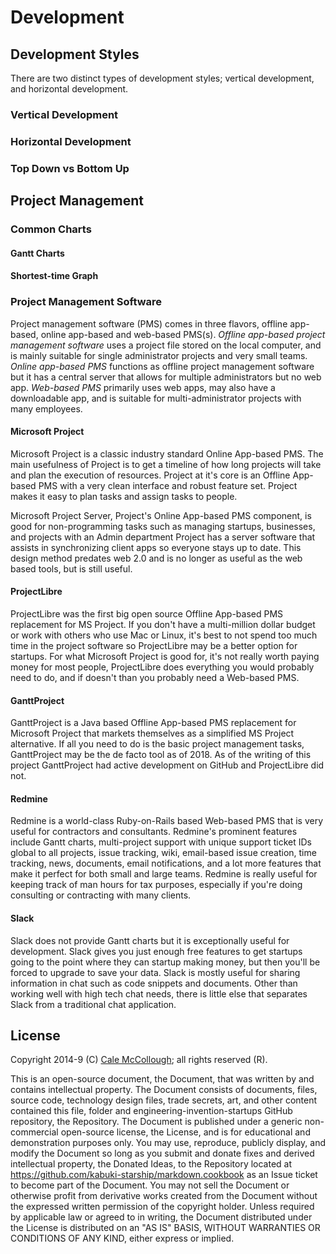 # Development

## Development Styles

There are two distinct types of development styles; vertical development, and horizontal development.

### Vertical Development

### Horizontal Development

### Top Down vs Bottom Up

## Project Management

### Common Charts

#### Gantt Charts

#### Shortest-time Graph

### Project Management Software

Project management software (PMS) comes in three flavors, offline app-based, online app-based and web-based PMS(s). *Offline app-based project management software* uses a project file stored on the local computer, and is mainly suitable for single administrator projects and very small teams. *Online app-based PMS* functions as offline project management software but it has a central server that allows for multiple administrators but no web app. *Web-based PMS* primarily uses web apps, may also have a downloadable app, and is suitable for multi-administrator projects with many employees.

#### Microsoft Project

Microsoft Project is a classic industry standard Online App-based PMS. The main usefulness of Project is to get a timeline of how long projects will take and plan the execution of resources. Project at it's core is an Offline App-based PMS with a very clean interface and robust feature set. Project makes it easy to plan tasks and assign tasks to people.

Microsoft Project Server, Project's Online App-based PMS component, is good for non-programming tasks such as managing startups, businesses, and projects with an Admin department Project has a server software that assists in synchronizing client apps so everyone stays up to date. This design method predates web 2.0 and is no longer as useful as the web based tools, but is still useful.

#### ProjectLibre

ProjectLibre was the first big open source Offline App-based PMS replacement for MS Project. If you don't have a multi-million dollar budget or work with others who use Mac or Linux, it's best to not spend too much time in the project software so ProjectLibre may be a better option for startups. For what Microsoft Project is good for, it's not really worth paying money for most people, ProjectLibre does everything you would probably need to do, and if doesn't than you probably need a Web-based PMS.

#### GanttProject

GanttProject is a Java based Offline App-based PMS replacement for Microsoft Project that markets themselves as a simplified MS Project alternative. If all you need to do is the basic project management tasks, GanttProject may be the de facto tool as of 2018. As of the writing of this project GanttProject had active development on GitHub and ProjectLibre did not.

#### Redmine

Redmine is a world-class Ruby-on-Rails based Web-based PMS that is very useful for contractors and consultants. Redmine's prominent features include Gantt charts, multi-project support with unique support ticket IDs global to all projects, issue tracking, wiki, email-based issue creation, time tracking, news, documents, email notifications, and a lot more features that make it perfect for both small and large teams. Redmine is really useful for keeping track of man hours for tax purposes, especially if you're doing consulting or contracting with many clients.

#### Slack

Slack does not provide Gantt charts but it is exceptionally useful for development. Slack gives you just enough free features to get startups going to the point where they can startup making money, but then you'll be forced to upgrade to save your data. Slack is mostly useful for sharing information in chat such as code snippets and documents. Other than working well with high tech chat needs, there is little else that separates Slack from a traditional chat application.

## License

Copyright 2014-9 (C) [Cale McCollough](https://calemccollough.github.io); all rights reserved (R).

This is an open-source document, the Document, that was written by and contains intellectual property. The Document consists of documents, files, source code, technology design files, trade secrets, art, and other content contained this file, folder and engineering-invention-startups GitHub repository, the Repository. The Document is published under a generic non-commercial open-source license, the License, and is for educational and demonstration purposes only. You may use, reproduce, publicly display, and modify the Document so long as you submit and donate fixes and derived intellectual property, the Donated Ideas, to the Repository located at <https://github.com/kabuki-starship/markdown.cookbook> as an Issue ticket to become part of the Document. You may not sell the Document or otherwise profit from derivative works created from the Document without the expressed written permission of the copyright holder. Unless required by applicable law or agreed to in writing, the Document distributed under the License is distributed on an "AS IS" BASIS, WITHOUT WARRANTIES OR CONDITIONS OF ANY KIND, either express or implied.
